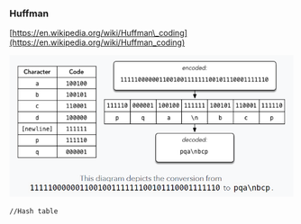 ### Huffman

[https://en.wikipedia.org/wiki/Huffman\_coding](https://en.wikipedia.org/wiki/Huffman_coding)

![](/assets/huffman.png)

```
//Hash table

```